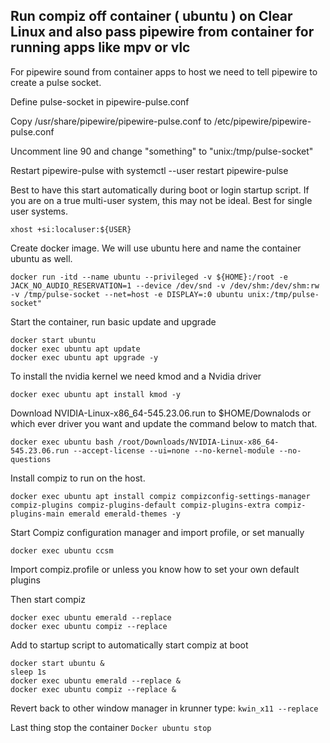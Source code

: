 ## Run compiz off container ( ubuntu ) on Clear Linux and also pass pipewire from container for running apps like mpv or vlc


For pipewire sound from container apps to host we need to tell pipewire to create a pulse socket.

Define pulse-socket in pipewire-pulse.conf 

Copy /usr/share/pipewire/pipewire-pulse.conf to /etc/pipewire/pipewire-pulse.conf 

Uncomment line 90 and change "something" to "unix:/tmp/pulse-socket" 

Restart pipewire-pulse with systemctl --user restart pipewire-pulse


Best to have this start automatically during boot or login startup script.
If you are on a true multi-user system, this may not be ideal. Best for single user systems. 

```xhost +si:localuser:${USER}```



Create docker image. We will use ubuntu here and name the container ubuntu as well. 
```
docker run -itd --name ubuntu --privileged -v ${HOME}:/root -e JACK_NO_AUDIO_RESERVATION=1 --device /dev/snd -v /dev/shm:/dev/shm:rw -v /tmp/pulse-socket --net=host -e DISPLAY=:0 ubuntu unix:/tmp/pulse-socket" 
```
Start the container, run basic update and upgrade
```
docker start ubuntu
docker exec ubuntu apt update
docker exec ubuntu apt upgrade -y
```
To install the nvidia kernel we need kmod and a Nvidia driver
```
docker exec ubuntu apt install kmod -y
```
Download NVIDIA-Linux-x86_64-545.23.06.run to $HOME/Downalods or which ever driver you want and update the command below to match that. 
```
docker exec ubuntu bash /root/Downloads/NVIDIA-Linux-x86_64-545.23.06.run --accept-license --ui=none --no-kernel-module --no-questions
```
Install compiz to run on the host.

```
docker exec ubuntu apt install compiz compizconfig-settings-manager compiz-plugins compiz-plugins-default compiz-plugins-extra compiz-plugins-main emerald emerald-themes -y

```
Start Compiz configuration manager and import profile, or set manually  
```
docker exec ubuntu ccsm
```
Import compiz.profile or unless you know how to set your own default plugins 

Then start compiz
```
docker exec ubuntu emerald --replace
docker exec ubuntu compiz --replace
```
Add to startup script to automatically start compiz at boot
```#!/bin/bash
docker start ubuntu &
sleep 1s
docker exec ubuntu emerald --replace &
docker exec ubuntu compiz --replace &
```

Revert back to other window manager
in krunner type: ```kwin_x11 --replace```

Last thing stop the container
```Docker ubuntu stop```
